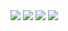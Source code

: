 <img src ="https://github-profile-summary-cards.vercel.app/api/cards/profile-details?username=Yeahmano">
<img src ="https://github-readme-activity-graph.cyclic.app/graph?username=Yeahmano">
<img src ="https://github-readme-stats-git-masterrstaa-rickstaa.vercel.app/api?username=Yeahmano&theme=dark" >
<img src ="https://github-profile-trophy.vercel.app/?username=Yeahmano&theme=dark">
<!--
**Yeahmano/Yeahmano** is a ✨ _special_ ✨ repository because its `README.md` (this file) appears on your GitHub profile.

Here are some ideas to get you started:

- 🔭 I’m currently working on ...
- 🌱 I’m currently learning ...
- 👯 I’m looking to collaborate on ...
- 🤔 I’m looking for help with ...
- 💬 Ask me about ...
- 📫 How to reach me: ...
- 😄 Pronouns: ...
- ⚡ Fun fact: ...
-->
